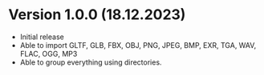 # Version 1.0.0 (18.12.2023)
- Initial release
- Able to import GLTF, GLB, FBX, OBJ, PNG, JPEG, BMP, EXR, TGA, WAV, FLAC, OGG, MP3
- Able to group everything using directories.